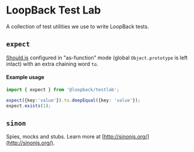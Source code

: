 # LoopBack Test Lab

A collection of test utilities we use to write LoopBack tests.

## `expect`

[Should.js](https://shouldjs.github.io/) configured in "as-function" mode
(global `Object.prototype` is left intact) with an extra chaining word `to`.

#### Example usage

```ts
import { expect } from '@loopback/testlab';

expect({key:'value'}).to.deepEqual({key: 'value'});
expect.exists(1);
```

## `sinon`

Spies, mocks and stubs. Learn more at [http://sinonjs.org/](http://sinonjs.org/).
